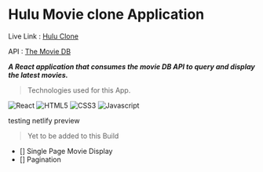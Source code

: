 # Hulu Movie clone Application

Live Link : [Hulu Clone](https://huluclone-app.netlify.app/)

API : [The Movie DB](https://api.themoviedb.org)

**_A React application that consumes the movie DB API to query and display the latest movies._**

> Technologies used for this App.

![React](https://img.shields.io/badge/React-20232A?style=for-the-badge&logo=react&logoColor=61DAFB)
![HTML5](https://img.shields.io/badge/HTML5-E34F26?style=for-the-badge&logo=html5&logoColor=white)
![CSS3](https://img.shields.io/badge/CSS3-1572B6?style=for-the-badge&logo=css3&logoColor=white)
![Javascript](https://img.shields.io/badge/JavaScript-323330?style=for-the-badge&logo=javascript&logoColor=F7DF1E)
 
 testing netlify preview
> Yet to be added to this Build

- [] Single Page Movie Display
- [] Pagination
